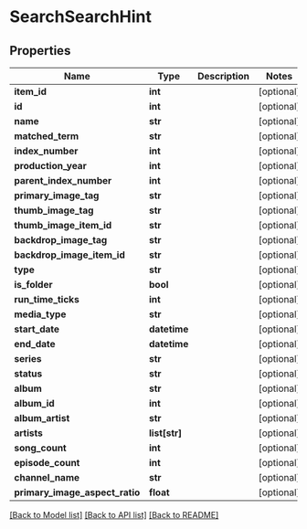 # SearchSearchHint

## Properties
Name | Type | Description | Notes
------------ | ------------- | ------------- | -------------
**item_id** | **int** |  | [optional] 
**id** | **int** |  | [optional] 
**name** | **str** |  | [optional] 
**matched_term** | **str** |  | [optional] 
**index_number** | **int** |  | [optional] 
**production_year** | **int** |  | [optional] 
**parent_index_number** | **int** |  | [optional] 
**primary_image_tag** | **str** |  | [optional] 
**thumb_image_tag** | **str** |  | [optional] 
**thumb_image_item_id** | **str** |  | [optional] 
**backdrop_image_tag** | **str** |  | [optional] 
**backdrop_image_item_id** | **str** |  | [optional] 
**type** | **str** |  | [optional] 
**is_folder** | **bool** |  | [optional] 
**run_time_ticks** | **int** |  | [optional] 
**media_type** | **str** |  | [optional] 
**start_date** | **datetime** |  | [optional] 
**end_date** | **datetime** |  | [optional] 
**series** | **str** |  | [optional] 
**status** | **str** |  | [optional] 
**album** | **str** |  | [optional] 
**album_id** | **int** |  | [optional] 
**album_artist** | **str** |  | [optional] 
**artists** | **list[str]** |  | [optional] 
**song_count** | **int** |  | [optional] 
**episode_count** | **int** |  | [optional] 
**channel_name** | **str** |  | [optional] 
**primary_image_aspect_ratio** | **float** |  | [optional] 

[[Back to Model list]](../README.md#documentation-for-models) [[Back to API list]](../README.md#documentation-for-api-endpoints) [[Back to README]](../README.md)

